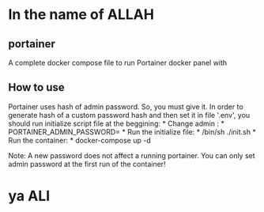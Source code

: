 # In the name of ALLAH

## portainer
A complete docker compose file to run Portainer docker panel with
## How to use
Portainer uses hash of admin password. So, you must give it. In order to generate hash of a custom password hash and then set it in file '.env', you should run initialize script file at the beggining:
        * Change admin <password>:
                 * PORTAINER_ADMIN_PASSWORD=<password>
        * Run the initialize file:
                 * /bin/sh ./init.sh
        * Run the container:
                 * docker-compose up -d

Note: A new password does not affect a running portainer. You can only set admin password at the first run of the container!

# ya ALI
